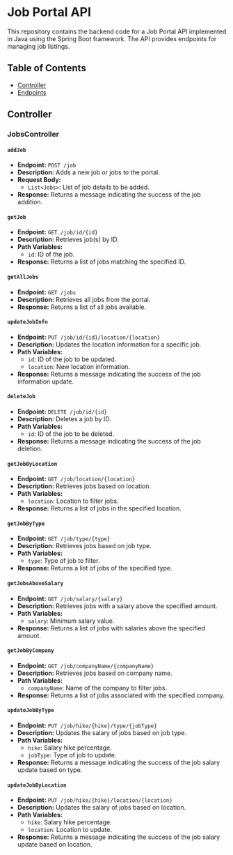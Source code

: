 # Job Portal API

This repository contains the backend code for a Job Portal API implemented in Java using the Spring Boot framework. The API provides endpoints for managing job listings.

## Table of Contents

- [Controller](#controller)
- [Endpoints](#endpoints)

## Controller

### JobsController

#### `addJob`

- **Endpoint:** `POST /job`
- **Description:** Adds a new job or jobs to the portal.
- **Request Body:**
  - `List<Jobs>`: List of job details to be added.
- **Response:** Returns a message indicating the success of the job addition.

#### `getJob`

- **Endpoint:** `GET /job/id/{id}`
- **Description:** Retrieves job(s) by ID.
- **Path Variables:**
  - `id`: ID of the job.
- **Response:** Returns a list of jobs matching the specified ID.

#### `getAllJobs`

- **Endpoint:** `GET /jobs`
- **Description:** Retrieves all jobs from the portal.
- **Response:** Returns a list of all jobs available.

#### `updateJobInfo`

- **Endpoint:** `PUT /job/id/{id}/location/{location}`
- **Description:** Updates the location information for a specific job.
- **Path Variables:**
  - `id`: ID of the job to be updated.
  - `location`: New location information.
- **Response:** Returns a message indicating the success of the job information update.

#### `deleteJob`

- **Endpoint:** `DELETE /job/id/{id}`
- **Description:** Deletes a job by ID.
- **Path Variables:**
  - `id`: ID of the job to be deleted.
- **Response:** Returns a message indicating the success of the job deletion.

#### `getJobByLocation`

- **Endpoint:** `GET /job/location/{location}`
- **Description:** Retrieves jobs based on location.
- **Path Variables:**
  - `location`: Location to filter jobs.
- **Response:** Returns a list of jobs in the specified location.

#### `getJobByType`

- **Endpoint:** `GET /job/type/{type}`
- **Description:** Retrieves jobs based on job type.
- **Path Variables:**
  - `type`: Type of job to filter.
- **Response:** Returns a list of jobs of the specified type.

#### `getJobsAboveSalary`

- **Endpoint:** `GET /job/salary/{salary}`
- **Description:** Retrieves jobs with a salary above the specified amount.
- **Path Variables:**
  - `salary`: Minimum salary value.
- **Response:** Returns a list of jobs with salaries above the specified amount.

#### `getJobByCompany`

- **Endpoint:** `GET /job/companyName/{companyName}`
- **Description:** Retrieves jobs based on company name.
- **Path Variables:**
  - `companyName`: Name of the company to filter jobs.
- **Response:** Returns a list of jobs associated with the specified company.

#### `updateJobByType`

- **Endpoint:** `PUT /job/hike/{hike}/type/{jobType}`
- **Description:** Updates the salary of jobs based on job type.
- **Path Variables:**
  - `hike`: Salary hike percentage.
  - `jobType`: Type of job to update.
- **Response:** Returns a message indicating the success of the job salary update based on type.

#### `updateJobByLocation`

- **Endpoint:** `PUT /job/hike/{hike}/location/{location}`
- **Description:** Updates the salary of jobs based on location.
- **Path Variables:**
  - `hike`: Salary hike percentage.
  - `location`: Location to update.
- **Response:** Returns a message indicating the success of the job salary update based on location.
